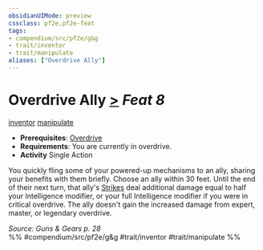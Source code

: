 ```yaml
---
obsidianUIMode: preview
cssclass: pf2e,pf2e-feat
tags:
- compendium/src/pf2e/g&g
- trait/inventor
- trait/manipulate
aliases: ["Overdrive Ally"]
---
```

# Overdrive Ally  [>](../../rules/core-rulebook/chapter-9-playing-the-game.md#Actions "Single Action") *Feat 8*  
[inventor](../../rules/traits/inventor-g-g.md)  [manipulate](../../rules/traits/manipulate.md)  

- **Prerequisites**: [Overdrive](../../rules/actions/overdrive-g-g.md)
- **Requirements**: You are currently in overdrive.
- **Activity** Single Action

You quickly fling some of your powered-up mechanisms to an ally, sharing your benefits with them briefly. Choose an ally within 30 feet. Until the end of their next turn, that ally's [Strikes](../../rules/actions/strike.md) deal additional damage equal to half your Intelligence modifier, or your full Intelligence modifier if you were in critical overdrive. The ally doesn't gain the increased damage from expert, master, or legendary overdrive.

*Source: Guns & Gears p. 28*  
%% #compendium/src/pf2e/g&g #trait/inventor #trait/manipulate %%